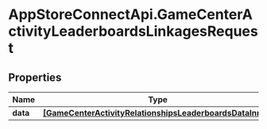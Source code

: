 # AppStoreConnectApi.GameCenterActivityLeaderboardsLinkagesRequest

## Properties

Name | Type | Description | Notes
------------ | ------------- | ------------- | -------------
**data** | [**[GameCenterActivityRelationshipsLeaderboardsDataInner]**](GameCenterActivityRelationshipsLeaderboardsDataInner.md) |  | 


